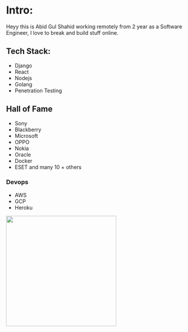 # Intro:
Heyy this is Abid Gul Shahid working remotely from 2 year as a Software Engineer, I love to break and build stuff online.

## Tech Stack:
- Django
- React
- Nodejs
- Golang
- Penetration Testing

## Hall of Fame
- Sony
- Blackberry
- Microsoft
- OPPO
- Nokia
- Oracle
- Docker
- ESET and many 10 + others

### Devops
- AWS
- GCP
- Heroku


<a href="https://www.buymeacoffee.com/abidgulshahid"><img src="https://github.com/appcraftstudio/buymeacoffee/raw/master/Images/snapshot-bmc-button.png" width="300"></a>
